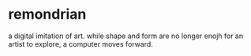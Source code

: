 # remondrian

a digital imitation of art. while shape and form are no longer enojh for an
artist to explore, a computer moves forward.
